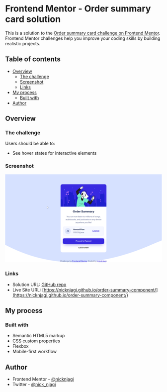 # Frontend Mentor - Order summary card solution

This is a solution to the [Order summary card challenge on Frontend Mentor](https://www.frontendmentor.io/challenges/order-summary-component-QlPmajDUj). Frontend Mentor challenges help you improve your coding skills by building realistic projects. 

## Table of contents

- [Overview](#overview)
  - [The challenge](#the-challenge)
  - [Screenshot](#screenshot)
  - [Links](#links)
- [My process](#my-process)
  - [Built with](#built-with)
- [Author](#author)


## Overview

### The challenge

Users should be able to:

- See hover states for interactive elements

### Screenshot

![](./images/Order%20summary%20card%20ss.png)


### Links

- Solution URL: [GitHub repo](https://github.com/nicknjagi/order-summary-component)
- Live Site URL: [https://nicknjagi.github.io/order-summary-component/](https://nicknjagi.github.io/order-summary-component/)

## My process

### Built with

- Semantic HTML5 markup
- CSS custom properties
- Flexbox
- Mobile-first workflow


## Author

- Frontend Mentor - [@nicknjagi](https://www.frontendmentor.io/profile/nicknjagi)
- Twitter - [@nick_njagi](https://www.twitter.com/nick_njagi)

